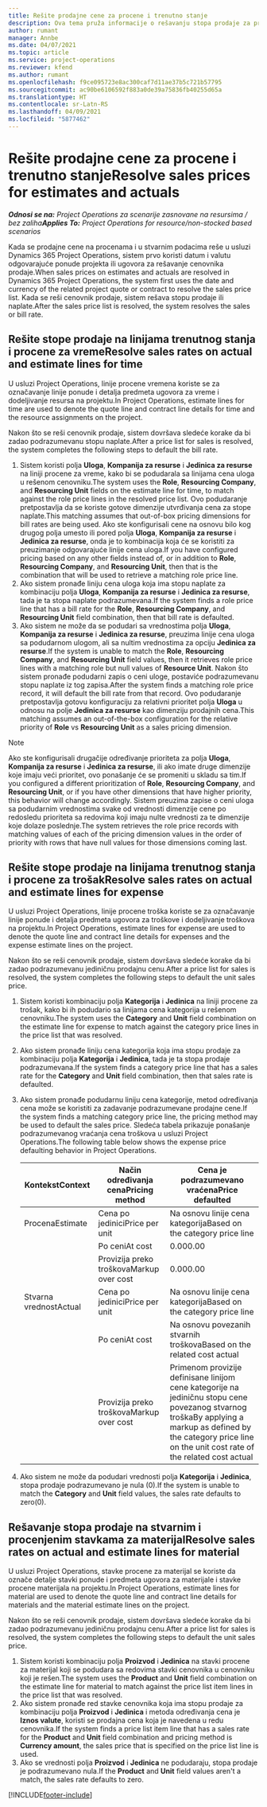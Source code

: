 ```yaml
---
title: Rešite prodajne cene za procene i trenutno stanje
description: Ova tema pruža informacije o rešavanju stopa prodaje za procene i trenutno stanje.
author: rumant
manager: Annbe
ms.date: 04/07/2021
ms.topic: article
ms.service: project-operations
ms.reviewer: kfend
ms.author: rumant
ms.openlocfilehash: f9ce095723e8ac300caf7d11ae37b5c721b57795
ms.sourcegitcommit: ac90be6106592f883a0de39a75836fb40255d65a
ms.translationtype: HT
ms.contentlocale: sr-Latn-RS
ms.lasthandoff: 04/09/2021
ms.locfileid: "5877462"
---
```

# <a name="resolve-sales-prices-for-estimates-and-actuals"></a><span data-ttu-id="7a7b5-103">Rešite prodajne cene za procene i trenutno stanje</span><span class="sxs-lookup"><span data-stu-id="7a7b5-103">Resolve sales prices for estimates and actuals</span></span>

<span data-ttu-id="7a7b5-104">_**Odnosi se na:** Project Operations za scenarije zasnovane na resursima / bez zaliha_</span><span class="sxs-lookup"><span data-stu-id="7a7b5-104">_**Applies To:** Project Operations for resource/non-stocked based scenarios_</span></span>

<span data-ttu-id="7a7b5-105">Kada se prodajne cene na procenama i u stvarnim podacima reše u usluzi Dynamics 365 Project Operations, sistem prvo koristi datum i valutu odgovarajuće ponude projekta ili ugovora za rešavanje cenovnika prodaje.</span><span class="sxs-lookup"><span data-stu-id="7a7b5-105">When sales prices on estimates and actuals are resolved in Dynamics 365 Project Operations, the system first uses the date and currency of the related project quote or contract to resolve the sales price list.</span></span> <span data-ttu-id="7a7b5-106">Kada se reši cenovnik prodaje, sistem rešava stopu prodaje ili naplate.</span><span class="sxs-lookup"><span data-stu-id="7a7b5-106">After the sales price list is resolved, the system resolves the sales or bill rate.</span></span>

## <a name="resolve-sales-rates-on-actual-and-estimate-lines-for-time"></a><span data-ttu-id="7a7b5-107">Rešite stope prodaje na linijama trenutnog stanja i procene za vreme</span><span class="sxs-lookup"><span data-stu-id="7a7b5-107">Resolve sales rates on actual and estimate lines for time</span></span>

<span data-ttu-id="7a7b5-108">U usluzi Project Operations, linije procene vremena koriste se za označavanje linije ponude i detalja predmeta ugovora za vreme i dodeljivanje resursa na projektu.</span><span class="sxs-lookup"><span data-stu-id="7a7b5-108">In Project Operations, estimate lines for time are used to denote the quote line and contract line details for time and the resource assignments on the project.</span></span>

<span data-ttu-id="7a7b5-109">Nakon što se reši cenovnik prodaje, sistem dovršava sledeće korake da bi zadao podrazumevanu stopu naplate.</span><span class="sxs-lookup"><span data-stu-id="7a7b5-109">After a price list for sales is resolved, the system completes the following steps to default the bill rate.</span></span>

1. <span data-ttu-id="7a7b5-110">Sistem koristi polja **Uloga**, **Kompanija za resurse** i **Jedinica za resurse** na liniji procene za vreme, kako bi se podudarala sa linijama cena uloga u rešenom cenovniku.</span><span class="sxs-lookup"><span data-stu-id="7a7b5-110">The system uses the **Role**, **Resourcing Company**, and **Resourcing Unit** fields on the estimate line for time, to match against the role price lines in the resolved price list.</span></span> <span data-ttu-id="7a7b5-111">Ovo podudaranje pretpostavlja da se koriste gotove dimenzije utvrđivanja cena za stope naplate.</span><span class="sxs-lookup"><span data-stu-id="7a7b5-111">This matching assumes that out-of-box pricing dimensions for bill rates are being used.</span></span> <span data-ttu-id="7a7b5-112">Ako ste konfigurisali cene na osnovu bilo kog drugog polja umesto ili pored polja **Uloga**, **Kompanija za resurse** i **Jedinica za resurse**, onda je to kombinacija koja će se koristiti za preuzimanje odgovarajuće linije cena uloga.</span><span class="sxs-lookup"><span data-stu-id="7a7b5-112">If you have configured pricing based on any other fields instead of, or in addition to **Role**, **Resourcing Company**, and **Resourcing Unit**, then that is the combination that will be used to retrieve a matching role price line.</span></span>
2. <span data-ttu-id="7a7b5-113">Ako sistem pronađe liniju cena uloga koja ima stopu naplate za kombinaciju polja **Uloga**, **Kompanija za resurse** i **Jedinica za resurse**, tada je ta stopa naplate podrazumevana.</span><span class="sxs-lookup"><span data-stu-id="7a7b5-113">If the system finds a role price line that has a bill rate for the **Role**, **Resourcing Company**, and **Resourcing Unit** field combination, then that bill rate is defaulted.</span></span>
3. <span data-ttu-id="7a7b5-114">Ako sistem ne može da se podudari sa vrednostima polja **Uloga**, **Kompanija za resurse** i **Jedinica za resurse**, preuzima linije cena uloga sa podudarnom ulogom, ali sa nultim vrednostima za opciju **Jedinica za resurse**.</span><span class="sxs-lookup"><span data-stu-id="7a7b5-114">If the system is unable to match the **Role**, **Resourcing Company**, and **Resourcing Unit** field values, then it retrieves role price lines with a matching role but null values of **Resource Unit**.</span></span> <span data-ttu-id="7a7b5-115">Nakon što sistem pronađe podudarni zapis o ceni uloge, postaviće podrazumevanu stopu naplate iz tog zapisa.</span><span class="sxs-lookup"><span data-stu-id="7a7b5-115">After the system finds a matching role price record, it will default the bill rate from that record.</span></span> <span data-ttu-id="7a7b5-116">Ovo podudaranje pretpostavlja gotovu konfiguraciju za relativni prioritet polja **Uloga** u odnosu na polje **Jedinica za resurse** kao dimenziju prodajnih cena.</span><span class="sxs-lookup"><span data-stu-id="7a7b5-116">This matching assumes an out-of-the-box configuration for the relative priority of **Role** vs **Resourcing Unit** as a sales pricing dimension.</span></span>

> [!NOTE]
> <span data-ttu-id="7a7b5-117">Ako ste konfigurisali drugačije određivanje prioriteta za polja **Uloga**, **Kompanija za resurse** i **Jedinica za resurse**, ili ako imate druge dimenzije koje imaju veći prioritet, ovo ponašanje će se promeniti u skladu sa tim.</span><span class="sxs-lookup"><span data-stu-id="7a7b5-117">If you configured a different prioritization of **Role**, **Resourcing Company**, and **Resourcing Unit**, or if you have other dimensions that have higher priority, this behavior will change accordingly.</span></span> <span data-ttu-id="7a7b5-118">Sistem preuzima zapise o ceni uloga sa podudarnim vrednostima svake od vrednosti dimenzije cene po redosledu prioriteta sa redovima koji imaju nulte vrednosti za te dimenzije koje dolaze poslednje.</span><span class="sxs-lookup"><span data-stu-id="7a7b5-118">The system retrieves the role price records with matching values of each of the pricing dimension values in the order of priority with rows that have null values for those dimensions coming last.</span></span>

## <a name="resolve-sales-rates-on-actual-and-estimate-lines-for-expense"></a><span data-ttu-id="7a7b5-119">Rešite stope prodaje na linijama trenutnog stanja i procene za trošak</span><span class="sxs-lookup"><span data-stu-id="7a7b5-119">Resolve sales rates on actual and estimate lines for expense</span></span>

<span data-ttu-id="7a7b5-120">U usluzi Project Operations, linije procene troška koriste se za označavanje linije ponude i detalja predmeta ugovora za troškove i dodeljivanje troškova na projektu.</span><span class="sxs-lookup"><span data-stu-id="7a7b5-120">In Project Operations, estimate lines for expense are used to denote the quote line and contract line details for expenses and the expense estimate lines on the project.</span></span>

<span data-ttu-id="7a7b5-121">Nakon što se reši cenovnik prodaje, sistem dovršava sledeće korake da bi zadao podrazumevanu jediničnu prodajnu cenu.</span><span class="sxs-lookup"><span data-stu-id="7a7b5-121">After a price list for sales is resolved, the system completes the following steps to default the unit sales price.</span></span>

1. <span data-ttu-id="7a7b5-122">Sistem koristi kombinaciju polja **Kategorija** i **Jedinica** na liniji procene za trošak, kako bi ih podudario sa linijama cena kategorija u rešenom cenovniku.</span><span class="sxs-lookup"><span data-stu-id="7a7b5-122">The system uses the **Category** and **Unit** field combination on the estimate line for expense to match against the category price lines in the price list that was resolved.</span></span>
2. <span data-ttu-id="7a7b5-123">Ako sistem pronađe liniju cena kategorija koja ima stopu prodaje za kombinaciju polja **Kategorija** i **Jedinica**, tada je ta stopa prodaje podrazumevana.</span><span class="sxs-lookup"><span data-stu-id="7a7b5-123">If the system finds a category price line that has a sales rate for the **Category** and **Unit** field combination, then that sales rate is defaulted.</span></span>
3. <span data-ttu-id="7a7b5-124">Ako sistem pronađe podudarnu liniju cena kategorije, metod određivanja cena može se koristiti za zadavanje podrazumevane prodajne cene.</span><span class="sxs-lookup"><span data-stu-id="7a7b5-124">If the system finds a matching category price line, the pricing method may be used to default the sales price.</span></span> <span data-ttu-id="7a7b5-125">Sledeća tabela prikazuje ponašanje podrazumevanog vraćanja cena troškova u usluzi Project Operations.</span><span class="sxs-lookup"><span data-stu-id="7a7b5-125">The following table below shows the expense price defaulting behavior in Project Operations.</span></span>

    | <span data-ttu-id="7a7b5-126">Kontekst</span><span class="sxs-lookup"><span data-stu-id="7a7b5-126">Context</span></span> | <span data-ttu-id="7a7b5-127">Način određivanja cena</span><span class="sxs-lookup"><span data-stu-id="7a7b5-127">Pricing method</span></span> | <span data-ttu-id="7a7b5-128">Cena je podrazumevano vraćena</span><span class="sxs-lookup"><span data-stu-id="7a7b5-128">Price defaulted</span></span> |
    | --- | --- | --- |
    | <span data-ttu-id="7a7b5-129">Procena</span><span class="sxs-lookup"><span data-stu-id="7a7b5-129">Estimate</span></span> | <span data-ttu-id="7a7b5-130">Cena po jedinici</span><span class="sxs-lookup"><span data-stu-id="7a7b5-130">Price per unit</span></span> | <span data-ttu-id="7a7b5-131">Na osnovu linije cena kategorija</span><span class="sxs-lookup"><span data-stu-id="7a7b5-131">Based on the category price line</span></span> |
    | &nbsp; | <span data-ttu-id="7a7b5-132">Po ceni</span><span class="sxs-lookup"><span data-stu-id="7a7b5-132">At cost</span></span> | <span data-ttu-id="7a7b5-133">0.00</span><span class="sxs-lookup"><span data-stu-id="7a7b5-133">0.00</span></span> |
    | &nbsp; | <span data-ttu-id="7a7b5-134">Provizija preko troškova</span><span class="sxs-lookup"><span data-stu-id="7a7b5-134">Markup over cost</span></span> | <span data-ttu-id="7a7b5-135">0.00</span><span class="sxs-lookup"><span data-stu-id="7a7b5-135">0.00</span></span> |
    | <span data-ttu-id="7a7b5-136">Stvarna vrednost</span><span class="sxs-lookup"><span data-stu-id="7a7b5-136">Actual</span></span> | <span data-ttu-id="7a7b5-137">Cena po jedinici</span><span class="sxs-lookup"><span data-stu-id="7a7b5-137">Price per unit</span></span> | <span data-ttu-id="7a7b5-138">Na osnovu linije cena kategorija</span><span class="sxs-lookup"><span data-stu-id="7a7b5-138">Based on the category price line</span></span> |
    | &nbsp; | <span data-ttu-id="7a7b5-139">Po ceni</span><span class="sxs-lookup"><span data-stu-id="7a7b5-139">At cost</span></span> | <span data-ttu-id="7a7b5-140">Na osnovu povezanih stvarnih troškova</span><span class="sxs-lookup"><span data-stu-id="7a7b5-140">Based on the related cost actual</span></span> |
    | &nbsp; | <span data-ttu-id="7a7b5-141">Provizija preko troškova</span><span class="sxs-lookup"><span data-stu-id="7a7b5-141">Markup over cost</span></span> | <span data-ttu-id="7a7b5-142">Primenom provizije definisane linijom cene kategorije na jediničnu stopu cene povezanog stvarnog troška</span><span class="sxs-lookup"><span data-stu-id="7a7b5-142">By applying a markup as defined by the category price line on the unit cost rate of the related cost actual</span></span> |

4. <span data-ttu-id="7a7b5-143">Ako sistem ne može da podudari vrednosti polja **Kategorija** i **Jedinica**, stopa prodaje podrazumevano je nula (0).</span><span class="sxs-lookup"><span data-stu-id="7a7b5-143">If the system is unable to match the **Category** and **Unit** field values, the sales rate defaults to zero(0).</span></span>

## <a name="resolve-sales-rates-on-actual-and-estimate-lines-for-material"></a><span data-ttu-id="7a7b5-144">Rešavanje stopa prodaje na stvarnim i procenjenim stavkama za materijal</span><span class="sxs-lookup"><span data-stu-id="7a7b5-144">Resolve sales rates on actual and estimate lines for material</span></span>

<span data-ttu-id="7a7b5-145">U usluzi Project Operations, stavke procene za materijal se koriste da označe detalje stavki ponude i predmeta ugovora za materijale i stavke procene materijala na projektu.</span><span class="sxs-lookup"><span data-stu-id="7a7b5-145">In Project Operations, estimate lines for material are used to denote the quote line and contract line details for materials and the material estimate lines on the project.</span></span>

<span data-ttu-id="7a7b5-146">Nakon što se reši cenovnik prodaje, sistem dovršava sledeće korake da bi zadao podrazumevanu jediničnu prodajnu cenu.</span><span class="sxs-lookup"><span data-stu-id="7a7b5-146">After a price list for sales is resolved, the system completes the following steps to default the unit sales price.</span></span>

1. <span data-ttu-id="7a7b5-147">Sistem koristi kombinaciju polja **Proizvod** i **Jedinica** na stavki procene za materijal koji se podudara sa redovima stavki cenovnika u cenovniku koji je rešen.</span><span class="sxs-lookup"><span data-stu-id="7a7b5-147">The system uses the **Product** and **Unit** field combination on the estimate line for material to match against the price list item lines in the price list that was resolved.</span></span>
2. <span data-ttu-id="7a7b5-148">Ako sistem pronađe red stavke cenovnika koja ima stopu prodaje za kombinaciju polja **Proizvod** i **Jedinica** i metoda određivanja cena je **Iznos valute**, koristi se prodajna cena koja je navedena u redu cenovnika.</span><span class="sxs-lookup"><span data-stu-id="7a7b5-148">If the system finds a price list item line that has a sales rate for the **Product** and **Unit** field combination and pricing method is **Currency amount**, the sales price that is specified on the price list line is used.</span></span>
3. <span data-ttu-id="7a7b5-149">Ako se vrednosti polja **Proizvod** i **Jedinica** ne podudaraju, stopa prodaje je podrazumevano nula.</span><span class="sxs-lookup"><span data-stu-id="7a7b5-149">If the **Product** and **Unit** field values aren't a match, the sales rate defaults to zero.</span></span>



[!INCLUDE[footer-include](../includes/footer-banner.md)]
